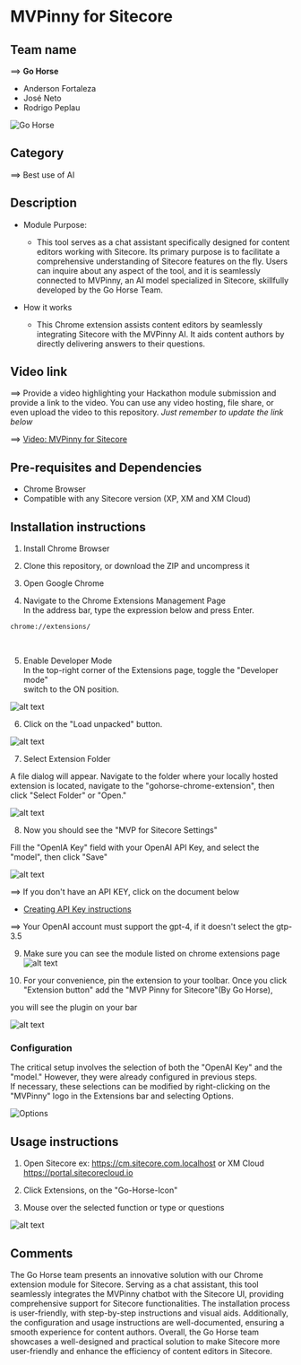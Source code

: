 # MVPinny for Sitecore

## Team name
⟹ **Go Horse**
  - Anderson Fortaleza
  - José Neto
  - Rodrigo Peplau

![Go Horse](docs/images/Gohorse-300x300.png)<br/>

## Category
⟹ Best use of AI

## Description
  - Module Purpose: <br/>
    - This tool serves as a chat assistant specifically designed for content editors working with Sitecore. Its primary purpose is to facilitate a comprehensive understanding of Sitecore features on the fly. Users can inquire about any aspect of the tool, and it is seamlessly connected to MVPinny, an AI model specialized in Sitecore, skillfully developed by the Go Horse Team.

  - How it works<br/>
    - This Chrome extension assists content editors by seamlessly integrating Sitecore with the MVPinny AI. It aids content authors by directly delivering answers to their questions.

## Video link
⟹ Provide a video highlighting your Hackathon module submission and provide a link to the video. You can use any video hosting, file share, or even upload the video to this repository. _Just remember to update the link below_

⟹ [Video: MVPinny for Sitecore]([https://youtu.be/mPGGNcIrB_s](https://youtu.be/qqNU4hXIuP0))


## Pre-requisites and Dependencies

- Chrome Browser 
- Compatible with any Sitecore version (XP, XM and XM Cloud)

## Installation instructions

1. Install Chrome Browser

2. Clone this repository, or download the ZIP and uncompress it <br/>

3.  Open Google Chrome

4.  Navigate to the Chrome Extensions Management Page <br/>
In the address bar, type the expression below and press Enter.
```extensions
chrome://extensions/
```
<br/>

5. Enable Developer Mode<br/>
In the top-right corner of the Extensions page, toggle the "Developer mode"<br/>
switch to the ON position.<br/>

![alt text](docs/images/image-1.png)<br/>

6. Click on the "Load unpacked" button.<br/>

![alt text](docs/images/image-2.png)<br/>

7. Select Extension Folder<br/>

A file dialog will appear. Navigate to the folder where your locally hosted extension is located, navigate to the "gohorse-chrome-extension", then click "Select Folder" or "Open."<br/>

![alt text](docs/images/image-3.png)<br/>

8. Now you should see the "MVP for Sitecore Settings"<br/>

Fill the "OpenIA Key" field with your OpenAI API Key, and select the "model", then click "Save"<br/>

![alt text](docs/images/image-9.png)<br/>

⟹ If you don't have an API KEY, click on the document below <br/>
- [Creating API Key instructions](CreatingAPIkey.md)<br/>

⟹ Your OpenAI account must support the gpt-4, if it doesn't select the gtp-3.5

9. Make sure you can see the module listed on chrome extensions page<br/>
![alt text](docs/images/image-10.png)<br/>

10. For your convenience, pin the extension to your toolbar. Once you click "Extension button" add the "MVP Pinny for Sitecore"(By Go Horse), <br/>

you will see the plugin on your bar<br/>

 ![alt text](docs/images/image-8.png)<br/>

### Configuration
The critical setup involves the selection of both the "OpenAI Key" and the "model." However, they were already configured in previous steps.<br> If necessary, these selections can be modified by right-clicking on the "MVPinny" logo in the Extensions bar and selecting Options.

![Options](docs/images/Options.png)<br/>


## Usage instructions

1. Open Sitecore ex: https://cm.sitecore.com.localhost or XM Cloud https://portal.sitecorecloud.io<br/>

2. Click Extensions, on the "Go-Horse-Icon"<br/>

3. Mouse over the selected function or type or questions<br/>

![alt text](docs/images/FlipCard4-1.gif)


## Comments
The Go Horse team presents an innovative solution with our Chrome extension module for Sitecore. Serving as a chat assistant, this tool seamlessly integrates the MVPinny chatbot with the Sitecore UI, providing  comprehensive support for Sitecore functionalities. The installation process is user-friendly, with step-by-step instructions and visual aids. Additionally, the configuration and usage instructions are well-documented, ensuring a smooth experience for content authors. Overall, the Go Horse team showcases a well-designed and practical solution to make Sitecore more user-friendly and enhance the efficiency of content editors in Sitecore.
